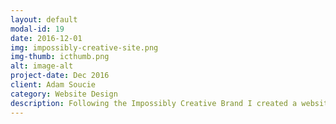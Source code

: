 ```yaml
---
layout: default
modal-id: 19
date: 2016-12-01
img: impossibly-creative-site.png
img-thumb: icthumb.png
alt: image-alt
project-date: Dec 2016
client: Adam Soucie
category: Website Design 
description: Following the Impossibly Creative Brand I created a website design. We talked about adding some interested animation in later development versions, 
---
```


